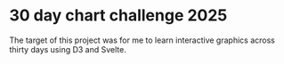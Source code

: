 # 30 day chart challenge 2025

The target of this project was for me to learn interactive graphics across thirty days using D3 and Svelte.
